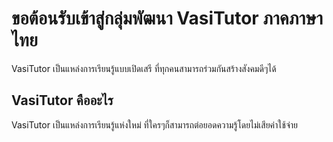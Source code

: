 # ขอต้อนรับเข้าสู่กลุ่มพัฒนา VasiTutor ภาคภาษาไทย
VasiTutor เป็นแหล่งการเรียนรู้แบบเปิดเสรี ที่ทุกคนสามารถร่วมกันสร้างสังคมดีๆได้
## VasiTutor คืออะไร
VasiTutor เป็นแหล่งการเรียนรู้แห่งใหม่ ที่ใครๆก็สามารถต่อยอดความรู้โดยไม่เสียค่าใช้จ่าย

